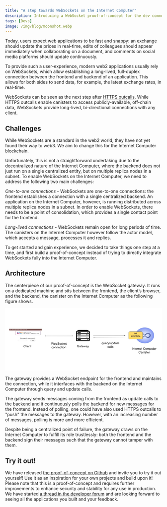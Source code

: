 ```yaml
---
title: "A step towards WebSockets on the Internet Computer"
description: Introducing a WebSocket proof-of-concept for the dev community to build on.
tags: [Devs]
image: /img/blog/moonshot.webp
---
```


Today, users expect web applications to be fast and snappy: an exchange should update
the prices in real-time, edits of colleagues should appear immediately when collaborating
on a document, and comments on social media platforms should update continuously.

To provide such a user-experience, modern web2 applications usually rely on WebSockets,
which allow establishing a long-lived, full-duplex connection between the frontend
and backend of an application. This allows for both sides to send data, for example,
the latest exchange rates, in real-time.

WebSockets can be seen as the next step after [HTTPS outcalls](https://internetcomputer.org/https-outcalls).
While HTTPS outcalls enable canisters to access publicly-available, off-chain data,
WebSockets provide long-lived, bi-directional connections with any client.

## Challenges

While WebSockets are a standard in the web2 world, they have not yet
found their way to web3. We aim to change this for the Internet Computer blockchain.

Unfortunately, this is not a straightforward undertaking due to the decentralized
nature of the Internet Computer, where the backend does not just run on a single
centralized entity, but on multiple replica nodes in a subnet. To enable WebSockets
on the Internet Computer, we need to address the following two main challenges:

_One-to-one connections_ - WebSockets are one-to-one connections: the frontend establishes
a connection with a single centralized backend. An application on the Internet Computer,
however, is running distributed across multiple replica nodes in a subnet. In order
to enable WebSockets, there needs to be a point of consolidation, which provides a
single contact point for the frontend.

_Long-lived connections_ - WebSockets remain open for long periods of time. The
canisters on the Internet Computer however follow the actor model, which accepts
a message, processes it and replies.

To get started and gain experience, we decided to take things one step at a time, and first
build a proof-of-concept instead of trying to directly integrate WebSockets fully
into the Internet Computer.

## Architecture

The centerpiece of our proof-of-concept is the WebSocket gateway. It runs on a
dedicated machine and sits between the frontend, the client’s browser, and the
backend, the canister on the Internet Computer as the following figure shows.

![WebSockets architecture](../_assets/websockets-architecture.webp)

The gateway provides a WebSocket endpoint for the frontend and maintains the connection,
while it interfaces with the backend on the Internet Computer through query and update calls.

The gateway sends messages coming from the frontend as update calls to the backend
and it continuously polls the backend for new messages for the frontend. Instead of
polling, one could have also used HTTPS outcalls to "push" the messages to the gateway.
However, with an increasing number of messages, polling is more and more efficient.

Despite being a centralized point of failure, the gateway draws on the Internet Computer
to fulfill its role trustlessly: both the frontend and the backend sign their messages
such that the gateway cannot tamper with them.

## Try it out!

We have released [the proof-of-concept on Github](https://github.com/dfinity/ic-websocket-poc)
and invite you to try it out yourself! Use it as an inspiration for your own projects and
build upon it! Please note that this is a proof-of-concept and requires further
improvements to enhance security and stability for any use in production. We have
started [a thread in the developer forum](https://forum.dfinity.org/t/websockets-on-the-ic-a-proof-of-concept/20836)
and are looking forward to seeing all the applications you built and your feedback.
